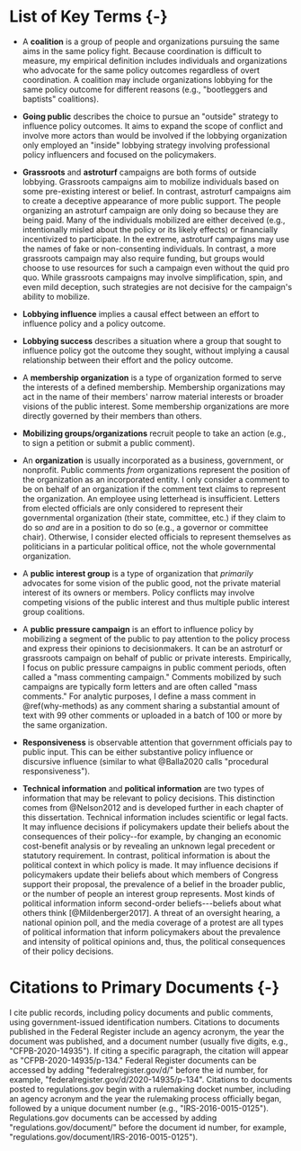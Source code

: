 # List of Key  Terms {-}

- A **coalition** is a group of people and organizations pursuing the same aims in the same policy fight. Because coordination is difficult to measure, my empirical definition includes individuals and organizations who advocate for the same policy outcomes regardless of overt coordination. A coalition may include organizations lobbying for the same policy outcome for different reasons (e.g., "bootleggers and baptists" coalitions).

- **Going public** describes the choice to pursue an "outside" strategy to influence policy outcomes. It aims to expand the scope of conflict and involve more actors than would be involved if the lobbying organization only employed an "inside" lobbying strategy involving professional policy influencers and focused on the policymakers.

- **Grassroots** and **astroturf** campaigns are both forms of outside lobbying. Grassroots campaigns aim to mobilize individuals based on some pre-existing interest or belief. In contrast, astroturf campaigns aim to create a deceptive appearance of more public support. The people organizing an astroturf campaign are only doing so because they are being paid. Many of the individuals mobilized are either deceived (e.g., intentionally misled about the policy or its likely effects) or financially incentivized to participate. In the extreme, astroturf campaigns may use the names of fake or non-consenting individuals. In contrast, a more grassroots campaign may also require funding, but groups would choose to use resources for such a campaign even without the quid pro quo. While grassroots campaigns may involve simplification, spin, and even mild deception, such strategies are  not decisive for the campaign's ability to mobilize. 

- **Lobbying influence** implies a causal effect between an effort to influence policy and a policy outcome.

- **Lobbying success** describes a situation where a group that sought to influence policy got the outcome they sought, without implying a causal relationship between their effort and the policy outcome.

- A **membership organization** is a type of organization formed to serve the interests of a defined membership. Membership organizations may act in the name of their members' narrow material interests or broader visions of the public interest. Some membership organizations are more directly governed by their members than others.

- **Mobilizing groups/organizations** recruit people to take an action (e.g., to sign a petition or submit a public comment).

- An **organization** is usually incorporated as a business, government, or nonprofit. Public comments *from* organizations represent the position of the organization as an incorporated entity. I only consider a comment to be on behalf of an organization if the comment text claims to represent the organization. An employee using letterhead is insufficient. Letters from elected officials are only considered to represent their governmental organization (their state, committee, etc.) if they claim to do so *and* are in a position to do so (e.g., a governor or committee chair). Otherwise, I consider elected officials to represent themselves as politicians in a particular political office, not the whole governmental organization.

- A **public interest group** is a type of organization that *primarily* advocates for some vision of the public good, not the private material interest of its owners or members. Policy conflicts may involve competing visions of the public interest and thus multiple public interest group coalitions.

- A **public pressure campaign** is an effort to influence policy by mobilizing a segment of the public to pay attention to the policy process and express their opinions to decisionmakers. It can be an astroturf or grassroots campaign on behalf of public or private interests. Empirically, I focus on public pressure campaigns in public comment periods, often called a "mass commenting campaign." Comments mobilized by such campaigns are typically form letters and are often called "mass comments." For analytic purposes, I define a mass comment in \@ref(why-methods) as any comment sharing a substantial amount of text with 99 other comments or uploaded in a batch of 100 or more by the same organization.

- **Responsiveness** is observable attention that government officials pay to public input. This can be either substantive policy influence or discursive influence (similar to what @Balla2020 calls "procedural responsiveness").

- **Technical information** and **political information** are two types of information that may be relevant to policy decisions. This distinction comes from @Nelson2012 and is developed further in each chapter of this dissertation. Technical information includes scientific or legal facts. It may influence decisions if policymakers update their beliefs about the consequences of their policy--for example, by changing an economic cost-benefit analysis or by revealing an unknown legal precedent or statutory requirement.  In contrast, political information is about the political context in which policy is made. It may influence decisions if policymakers update their beliefs about which members of Congress support their proposal, the prevalence of a belief in the broader public, or the number of people an interest group represents. Most kinds of political information inform second-order beliefs---beliefs about what others think [@Mildenberger2017]. A threat of an oversight hearing, a national opinion poll, and the media coverage of a protest are all types of political information that inform policymakers about the prevalence and intensity of political opinions and, thus, the political consequences of their policy decisions. 



# Citations to Primary Documents  {-}

I cite public records, including policy documents and public comments, using government-issued identification numbers. Citations to documents published in the Federal Register include an agency acronym, the year the document was published, and a document number (usually five digits, e.g., "CFPB-2020-14935"). If citing a specific paragraph, the citation will appear as "CFPB-2020-14935/p-134." Federal Register documents can be accessed by adding "federalregister.gov/d/" before the id number, for example, "federalregister.gov/d/2020-14935/p-134". Citations to documents posted to regulations.gov begin with a rulemaking docket number, including an agency acronym and the year the rulemaking process officially began, followed by a unique document number (e.g., "IRS-2016-0015-0125"). Regulations.gov documents can be accessed by adding "regulations.gov/document/" before the document id number, for example, "regulations.gov/document/IRS-2016-0015-0125").